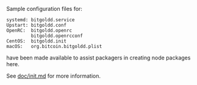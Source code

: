 Sample configuration files for:
```
systemd: bitgoldd.service
Upstart: bitgoldd.conf
OpenRC:  bitgoldd.openrc
         bitgoldd.openrcconf
CentOS:  bitgoldd.init
macOS:   org.bitcoin.bitgoldd.plist
```
have been made available to assist packagers in creating node packages here.

See [doc/init.md](../../doc/init.md) for more information.
